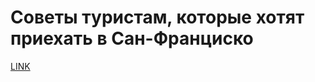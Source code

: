 # Советы туристам, которые хотят приехать в Сан-Франциско



[LINK](https://varlamov.ru/1931757.html)